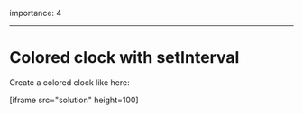 importance: 4

---

# Colored clock with setInterval

Create a colored clock like here:

[iframe src="solution" height=100]
